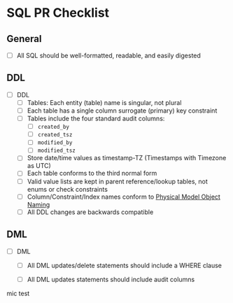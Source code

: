 # SQL PR Checklist

## General
- [ ] All SQL should be well-formatted, readable, and easily digested

## DDL
- [ ] DDL
  - [ ] Tables: Each entity (table) name is singular, not plural
  - [ ] Each table has a single column surrogate (primary) key constraint
  - [ ] Tables include the four standard audit columns:
      - [ ] `created_by`
      - [ ] `created_tsz`
      - [ ] `modified_by`
      - [ ] `modified_tsz`
  - [ ] Store date/time values as timestamp-TZ (Timestamps with Timezone as UTC)
  - [ ] Each table conforms to the third normal form
  - [ ] Valid value lists are kept in parent reference/lookup tables, not enums or check constraints
  - [ ] Column/Constraint/Index names conform to [Physical Model Object Naming](https://confluence.octanner.com/confluence/display/DATA/Physical+Model+Object+Naming#PhysicalModelObjectNaming-Column)
  - [ ] All DDL changes are backwards compatible

## DML
- [ ] DML
  - [ ] All DML updates/delete statements should include a WHERE clause
  - [ ] All DML updates statements should include audit columns


mic test